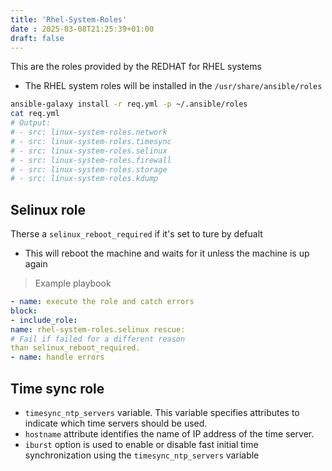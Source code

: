 ```yaml
---
title: 'Rhel-System-Roles'
date : 2025-03-08T21:25:39+01:00
draft: false
---
```


This are the roles provided by the REDHAT for RHEL systems
* The RHEL system roles will be installed in the `/usr/share/ansible/roles` 

```bash 
ansible-galaxy install -r req.yml -p ~/.ansible/roles
cat req.yml
# Output: 
# - src: linux-system-roles.network
# - src: linux-system-roles.timesync
# - src: linux-system-roles.selinux
# - src: linux-system-roles.firewall
# - src: linux-system-roles.storage
# - src: linux-system-roles.kdump
```
## Selinux role
Therse a `selinux_reboot_required` if it's set to ture by defualt 
* This will reboot the machine and waits for it unless the machine is up again 
> Example playbook
```yml
- name: execute the role and catch errors
block:
- include_role:
name: rhel-system-roles.selinux rescue:
# Fail if failed for a different reason
than selinux_reboot_required.
- name: handle errors
```
##  Time sync role 

 * `timesync_ntp_servers` variable. This variable
specifies attributes to indicate which time servers should
be used.
 *  `hostname` attribute identifies the name of
IP address of the time server. 
 * `iburst` option is used to enable or disable fast initial time synchronization using the `timesync_ntp_servers` variable
